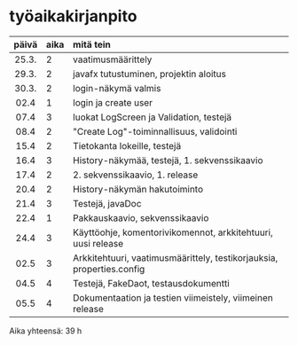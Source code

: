 # työaikakirjanpito

| päivä | aika | mitä tein  |
| :----:|:-----| :-----|
| 25.3. | 2    | vaatimusmäärittely |
| 29.3. | 2    | javafx tutustuminen, projektin aloitus |
| 30.3. | 2    | login-näkymä valmis |
| 02.4  | 1    | login ja create user |
| 07.4  | 3    | luokat LogScreen ja Validation, testejä |
| 08.4  | 2    | "Create Log"-toiminnallisuus, validointi |
| 15.4  | 2    | Tietokanta lokeille, testejä |
| 16.4  | 3    | History-näkymää, testejä, 1. sekvenssikaavio |
| 17.4  | 2    | 2. sekvenssikaavio, 1. release |
| 20.4  | 2    | History-näkymän hakutoiminto |
| 21.4  | 3    | Testejä, javaDoc |
| 22.4  | 1    | Pakkauskaavio, sekvenssikaavio |
| 24.4  | 3    | Käyttöohje, komentorivikomennot, arkkitehtuuri, uusi release |
| 02.5  | 3    | Arkkitehtuuri, vaatimusmäärittely, testikorjauksia, properties.config |
| 04.5  | 4    | Testejä, FakeDaot, testausdokumentti |
| 05.5  | 4    | Dokumentaation ja testien viimeistely, viimeinen release |

Aika yhteensä: 39 h
